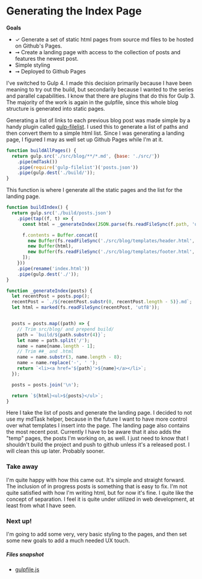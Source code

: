 # Generating the Index Page

**Goals**

- ✓ Generate a set of static html pages from source md files to be hosted on Github's Pages.
- ➞ Create a landing page with access to the collection of posts and features the newest post. 
- Simple styling
- ➞ Deployed to Github Pages

I've switched to Gulp 4. I made this decision primarily because I have been meaning to try out the build, but secondarily because I wanted to the series and parallel capabilities. I know that there are plugins that do this for Gulp 3. The majority of the work is again in the gulpfile, since this whole blog structure is generated into static pages. 

Generating a list of links to each previous blog post was made simple by a handy plugin called [gulp-filelist](https://www.npmjs.com/package/gulp-filelist). I used this to generate a list of paths and then convert them to a simple html list. Since I was generating a landing page, I figured I may as well set up Github Pages while I'm at it. 

```javascript
function buildAllPages() {
  return gulp.src('./src/blog/**/*.md', {base: './src/'})
    .pipe(mdTask())
    .pipe(require('gulp-filelist')('posts.json'))
    .pipe(gulp.dest('./build/'));
}
```
This function is where I generate all the static pages and the list for the landing page.

```javascript
function buildIndex() {
  return gulp.src('./build/posts.json')
    .pipe(tap((f, t) => {
      const html = _generateIndex(JSON.parse(fs.readFileSync(f.path, 'utf8')));

      f.contents = Buffer.concat([
        new Buffer(fs.readFileSync('./src/blog/templates/header.html', 'utf8')),
        new Buffer(html),
        new Buffer(fs.readFileSync('./src/blog/templates/footer.html', 'utf8'))    
      ]);
    }))
    .pipe(rename('index.html'))
    .pipe(gulp.dest('./'));
}

function _generateIndex(posts) {
  let recentPost = posts.pop();
  recentPost = `./${recentPost.substr(0, recentPost.length - 5)}.md`;
  let html = marked(fs.readFileSync(recentPost, 'utf8'));


  posts = posts.map((path) => {
    // Trim src/blog/ and prepend build/
    path = `build/${path.substr(4)}`;
    let name = path.split('/');
    name = name[name.length - 1];
    // Trim ##_ and .html
    name = name.substr(3, name.length - 8);
    name = name.replace('-', ' ');
    return `<li><a href='${path}'>${name}</a></li>`;
  });

  posts = posts.join('\n');

  return `${html}<ul>${posts}</ul>`;
}
```

Here I take the list of posts and generate the landing page. I decided to not use my mdTask helper, because in the future I want to have more control over what templates I insert into the page. The landing page also contains the most recent post. Currently I have to be aware that it also adds the "temp" pages, the posts I'm working on, as well. I just need to know that I shouldn't build the project and push to github unless it's a released post. I will clean this up later. Probably sooner. 

### Take away

I'm quite happy with how this came out. It's simple and straight forward. The inclusion of in progress posts is something that is easy to fix. I'm not quite satisfied with how I'm writing html, but for now it's fine. I quite like the concept of separation. I feel it is quite under utilized in web development, at least from what I have seen. 

### Next up!

I'm going to add some very, very basic styling to the pages, and then set some new goals to add a much needed UX touch. 


##### Files snapshot
- [gulpfile.js](https://github.com/redice44/redice44.github.io/blob/master/src/blog/2016/04/11/gulpfile.js)